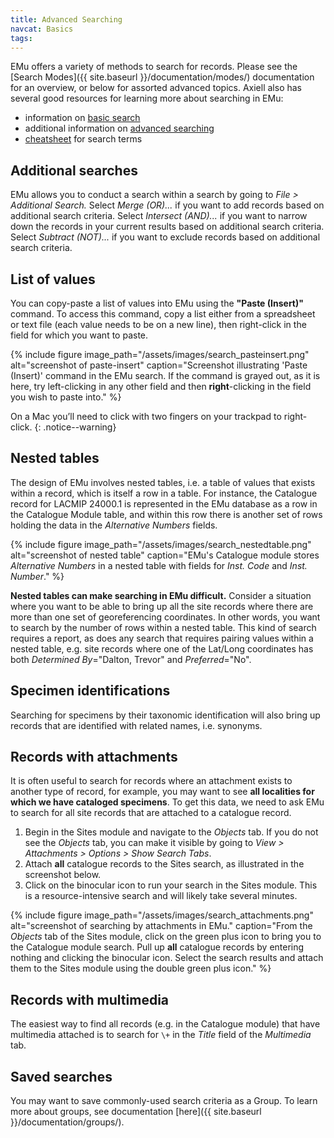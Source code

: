 ```yaml
---
title: Advanced Searching
navcat: Basics
tags:
---
```

EMu offers a variety of methods to search for records. Please see the [Search Modes]({{ site.baseurl }}/documentation/modes/) documentation for an overview, or below for assorted advanced topics. Axiell also has several good resources for learning more about searching in EMu:
- information on [basic search](http://help.emu.axiell.com/latest/en/Topics/Common/How%20to%20search.htm)
- additional information on [advanced searching](http://help.emu.axiell.com/latest/en/Topics/Common/Search%20-%20section.htm)
- [cheatsheet](http://help.emu.axiell.com/latest/en/Resources/Downloads/Unicode/EMu_Unicode_Cheatsheet_IE_20170602.pdf) for search terms

## Additional searches

EMu allows you to conduct a search within a search by going to *File > Additional Search.* Select *Merge (OR)...* if you want to add records based on additional search criteria. Select *Intersect (AND)...* if you want to narrow down the records in your current results based on additional search criteria. Select *Subtract (NOT)...* if you want to exclude records based on additional search criteria. 

## List of values

You can copy-paste a list of values into EMu using the **"Paste (Insert)"** command. To access this command, copy a list either from a spreadsheet or text file (each value needs to be on a new line), then right-click in the field for which you want to paste.

{% include figure image_path="/assets/images/search_pasteinsert.png" alt="screenshot of paste-insert" caption="Screenshot illustrating 'Paste (Insert)' command in the EMu search. If the command is grayed out, as it is here, try left-clicking in any other field and then **right**-clicking in the field you wish to paste into." %}

On a Mac you’ll need to click with two fingers on your trackpad to right-click.
{: .notice--warning}

## Nested tables

The design of EMu involves nested tables, i.e. a table of values that exists within a record, which is itself a row in a table. For instance, the Catalogue record for LACMIP 24000.1 is represented in the EMu database as a row in the Catalogue Module table, and within this row there is another set of rows holding the data in the *Alternative Numbers* fields.

{% include figure image_path="/assets/images/search_nestedtable.png" alt="screenshot of nested table" caption="EMu's Catalogue module stores *Alternative Numbers* in a nested table with fields for *Inst. Code* and *Inst. Number*." %}

**Nested tables can make searching in EMu  difficult.** Consider a situation where you want to be able to bring up all the site records where there are more than one set of georeferencing coordinates. In other words, you want to search by the number of rows within a nested table. This kind of search requires a report, as does any search that requires pairing values within a nested table, e.g. site records where one of the Lat/Long coordinates has both *Determined By*="Dalton, Trevor" and *Preferred*="No".

## Specimen identifications

Searching for specimens by their taxonomic identification will also bring up records that are identified with related names, i.e. synonyms.

## Records with attachments

It is often useful to search for records where an attachment exists to another type of record, for example, you may want to see **all localities for which we have cataloged specimens**. To get this data, we need to ask EMu to search for all site records that are attached to a catalogue record.

1. Begin in the Sites module and navigate to the *Objects* tab. If you do not see the *Objects* tab, you can make it visible by going to *View > Attachments > Options > Show Search Tabs*.
1. Attach **all** catalogue records to the Sites search, as illustrated in the screenshot below.
1. Click on the binocular icon to run your search in the Sites module. This is a resource-intensive search and will likely take several minutes.

{% include figure image_path="/assets/images/search_attachments.png" alt="screenshot of searching by attachments in EMu." caption="From the *Objects* tab of the Sites module, click on the green plus icon to bring you to the Catalogue module search. Pull up **all** catalogue records by entering nothing and clicking the binocular icon. Select the search results and attach them to the Sites module using the double green plus icon." %}

## Records with multimedia

The easiest way to find all records (e.g. in the Catalogue module) that have multimedia attached is to search for `\+` in the *Title* field of the *Multimedia* tab.

## Saved searches

You may want to save commonly-used search criteria as a Group. To learn more about groups, see documentation [here]({{ site.baseurl }}/documentation/groups/).
